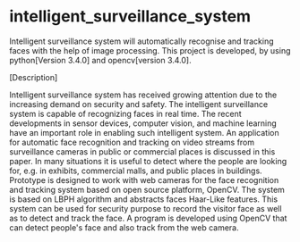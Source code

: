 # intelligent_surveillance_system
Intelligent surveillance system will automatically recognise and tracking faces with the help of image processing.
This project is developed, by using python[Version 3.4.0] and opencv[version 3.4.0].

[Description]

Intelligent surveillance system has received growing attention due to the increasing demand on security and safety. The intelligent surveillance system is capable of recognizing faces in real time. The recent developments in sensor devices, computer vision, and machine learning have an important role in enabling such intelligent system. An application for automatic face recognition and tracking on video streams from surveillance cameras in public or commercial places is discussed in this paper. In many situations it is useful to detect where the people are looking for, e.g. in exhibits, commercial malls, and public places in buildings. Prototype is designed to work with web cameras for the face recognition and tracking system based on open source platform, OpenCV. The system is based on LBPH algorithm and abstracts faces Haar-Like features. This system can be used for security purpose to record the visitor face as well as to detect and track the face. A program is developed using OpenCV that can detect people's face and also track from the web camera.
